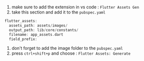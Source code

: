 1. make sure to add the extension in vs code : `Flutter Assets Gen`
2. take this section and add it to the `pubspec.yaml`
```dart
flutter_assets:
  assets_path: assets/images/
  output_path: lib/core/constants/
  filename: app_assets.dart
  field_prefix:
```
1. don't forget to add the image folder to the `pubspec.yaml`
2. press `ctrl+shift+p` and choose : `Flutter Assets: Generate`